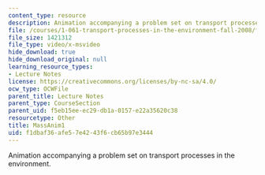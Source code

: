 ```yaml
---
content_type: resource
description: Animation accompanying a problem set on transport processes in the environment.
file: /courses/1-061-transport-processes-in-the-environment-fall-2008/f1dbaf36afe57e4243f6cb65b97e3444_MassAnim1.AVI
file_size: 1421312
file_type: video/x-msvideo
hide_download: true
hide_download_original: null
learning_resource_types:
- Lecture Notes
license: https://creativecommons.org/licenses/by-nc-sa/4.0/
ocw_type: OCWFile
parent_title: Lecture Notes
parent_type: CourseSection
parent_uid: f5eb15ee-ec29-db1a-0157-e22a35620c38
resourcetype: Other
title: MassAnim1
uid: f1dbaf36-afe5-7e42-43f6-cb65b97e3444
---
```

Animation accompanying a problem set on transport processes in the environment.